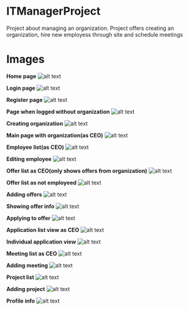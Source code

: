 # ITManagerProject
Project about managing an organization. Project offers creating an organization, hire new employess through site and schedule meetings

# Images
**Home page**
![alt text](https://i.ibb.co/zSRVMMH/main.png)

**Login page**
![alt text](https://i.ibb.co/0fLN56Z/login.png)

**Register page**
![alt text](https://i.ibb.co/y0GV7BN/register.png)

**Page when logged without organization**
![alt text](https://i.ibb.co/Xt2XBQj/createorgmain.png)

**Creating organization**
![alt text](https://i.ibb.co/Wt1nm7v/createorg.png)

**Main page with organization(as CEO)**
![alt text](https://i.ibb.co/h7dBSFB/mainorganization.png)

**Employee list(as CEO)**
![alt text](https://i.ibb.co/vXL7Gxm/employesslist.png)

**Editing employee**
![alt text](https://i.ibb.co/gPTfxHc/editingemployee.png)

**Offer list as CEO(only shows offers from organization)**
![alt text](https://i.ibb.co/t4cncMc/offerlistorgnization.png)

**Offer list as not employeed**
![alt text](https://i.ibb.co/23zQKJc/offerlist.png)

**Adding offers**
![alt text](https://i.ibb.co/gWfJSNm/addoffer.png)

**Showing offer info**
![alt text](https://i.ibb.co/RBz2yTf/offerinfo.png)

**Applying to offer**
![alt text](https://i.ibb.co/sWsF3zk/sendapplication.png)

**Application list view as CEO**
![alt text](https://i.ibb.co/Hd4N6wP/applicationlist.png)

**Individual application view**
![alt text](https://i.ibb.co/qntVwZ2/applicationview.png)

**Meeting list as CEO**
![alt text](https://i.ibb.co/fFpfsyr/meetinglist.png)

**Adding meeting**
![alt text](https://i.ibb.co/3dZtcSJ/addmeeting.png)

**Project list**
![alt text](https://i.ibb.co/8XXrcfC/projectlist.png)

**Adding project**
![alt text](https://i.ibb.co/Pxgzx18/addproject.png)

**Profile info**
![alt text](https://i.ibb.co/BgcsThn/profile.png)




